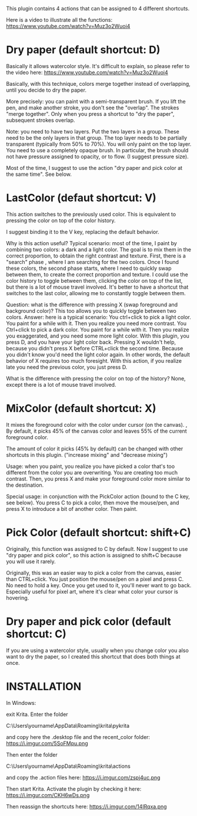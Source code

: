 This plugin contains 4 actions that can be assigned to 4 different shortcuts. 

Here is a video to illustrate all the functions: https://www.youtube.com/watch?v=Muz3o2Wuoi4

Dry paper (default shortcut: D)
====================================

Basically it allows watercolor style. It's difficult to explain, so please refer to the video here: https://www.youtube.com/watch?v=Muz3o2Wuoi4

Basically, with this technique, colors merge together instead of overlapping, until you decide to dry the paper. 

More precisely: you can paint with a semi-transparent brush. If you lift the pen, and make another stroke, you don't see the "overlap". The strokes "merge together". Only when you press a shortcut to "dry the paper", subsequent strokes overlap. 

Note: you need to have two layers. Put the two layers in a group. These need to be the only layers in that group. The top layer needs to be partially transparent (typically from 50% to 70%). You will only paint on the top layer. You need to use a completely opaque brush. In particular, the brush should not have pressure assigned to opacity, or to flow. (I suggest pressure size).

Most of the time, I suggest to use the action "dry paper and pick color at the same time". See below.


LastColor (defaut shortcut: V)
====================

This action switches to the previously used color. This is equivalent to pressing the color on top of the color history.

I suggest binding it to the V key, replacing the default behavior.

Why is this action useful? Typical scenario: most of the time, I paint by combining two colors: a dark and a light color. The goal is to mix them in the correct proportion, to obtain the right contrast and texture. First, there is a "search" phase , where I am searching for the two colors. Once I  found these colors, the second phase starts, where I need to quickly swap between them, to create the correct proportion and texture. I could use the color history to toggle between them, clicking the color on top of the list, but there is a lot of mouse travel involved. It's better to have a shortcut that switches to the last color, allowing me to constantly toggle between them. 

Question: what is the difference with pressing X (swap foreground and background color)? This too allows you to quickly toggle between two colors. Answer: here is a typical scenario: You ctrl+click  to pick a light color. You paint for a while with it. Then you realize you need more contrast. You Ctrl+click to pick a dark color. You paint for a while with it. Then you realize you exaggerated, and you need some more light color. With this plugin, you press D, and you have your light  color back. Pressing X wouldn't help, because you didn't press X before CTRL+click the second time. Because you didn't know you'd need the light color again. In other words, the default behavior of X requires too much foresight. With this action, if you realize late you need the previous color, you just press D. 

What is the difference with pressing the color on top of the history? None, except there is a lot of mouse travel involved.


MixColor  (default shortcut: X)
==========

It mixes the foreground color with the color under cursor (on the canvas). , By default, it picks 45% of the canvas color and leaves 55% of the current foreground color.

The amount of color it picks (45% by default) can be changed with other shortcuts in this plugin.  ("increase mixing" and "decrease mixing")

Usage: when you paint, you realize you have picked a color that's too different from the color you are overwriting. You are creating too much contrast. Then, you press X and make your foreground color more similar to the destination.

Special usage: in conjunction with the PickColor action (bound to the C key, see below). You press C to pick a color, then move the mouse/pen, and press X to introduce a bit of another color. Then paint.



Pick Color (default shortcut: shift+C)
==========

Originally, this function was assigned to C by default. Now I suggest to use "dry paper and pick color", so this action is assigned to shift+C because you will use it rarely.

Originally, this was an easier way to pick a color from the canvas, easier than CTRL+click. You just position the mouse/pen on a pixel and press C. No need to hold a key. Once you get used to it, you'll never want to go back. Especially useful for pixel art, where it's clear what color your cursor is hovering.

Dry paper and pick color (default shortcut: C)
===================

If you are using a watercolor style, usually when you change color you also want to dry the paper, so I created this shortcut that does both things at once.


INSTALLATION
=================

In Windows:

exit Krita. Enter  the folder

C:\Users\yourname\AppData\Roaming\krita\pykrita

and copy here the .desktop file and the recent_color folder:  https://i.imgur.com/5SoFMpu.png

Then enter the folder 

C:\Users\yourname\AppData\Roaming\krita\actions

and copy the .action files here: https://i.imgur.com/zspj4uc.png

Then start Krita. Activate the plugin by checking it here: https://i.imgur.com/CKH6wDs.png

Then reassign the shortcuts here: https://i.imgur.com/14IRqxa.png

